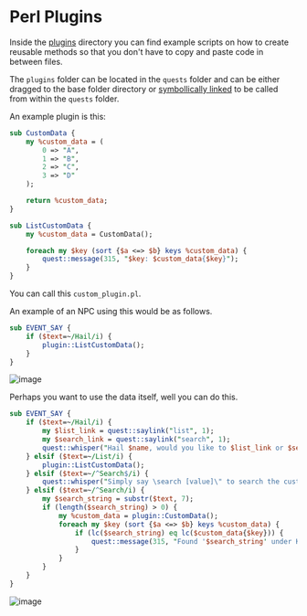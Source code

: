 # Perl Plugins

Inside the [plugins](https://github.com/ProjectEQ/projecteqquests/tree/master/plugins) directory you can find example scripts on how to create reusable methods so that you don't have to copy and paste code in between files.

The `plugins` folder can be located in the `quests` folder and can be either dragged to the base folder directory or [symbollically linked](https://learn.microsoft.com/en-us/windows-server/administration/windows-commands/mklink) to be called from within the `quests` folder.

An example plugin is this:
```pl
sub CustomData {
	my %custom_data = (
		0 => "A",
		1 => "B",
		2 => "C",
		3 => "D"
	);

	return %custom_data;
}

sub ListCustomData {
	my %custom_data = CustomData();

	foreach my $key (sort {$a <=> $b} keys %custom_data) {
		quest::message(315, "$key: $custom_data{$key}");
	}
}
```

You can call this `custom_plugin.pl`.

An example of an NPC using this would be as follows.
```pl
sub EVENT_SAY {
	if ($text=~/Hail/i) {
		plugin::ListCustomData();
	}
}
```

![image](https://user-images.githubusercontent.com/89047260/201449965-c38e95fd-e1e4-49dd-ab48-e4434af3a8d1.png)

Perhaps you want to use the data itself, well you can do this.
```pl
sub EVENT_SAY {
	if ($text=~/Hail/i) {
		my $list_link = quest::saylink("list", 1);
		my $search_link = quest::saylink("search", 1);
		quest::whisper("Hail $name, would you like to $list_link or $search_link the custom data?");
	} elsif ($text=~/List/i) {
		plugin::ListCustomData();
	} elsif ($text=~/^Search$/i) {
		quest::whisper("Simply say \search [value]\" to search the custom data.");
	} elsif ($text=~/^Search/i) {
		my $search_string = substr($text, 7);
		if (length($search_string) > 0) {
			my %custom_data = plugin::CustomData();
			foreach my $key (sort {$a <=> $b} keys %custom_data) {
				if (lc($search_string) eq lc($custom_data{$key})) {
					quest::message(315, "Found '$search_string' under Key '$key'!");
				}
			}
		}
	}
}
```

![image](https://user-images.githubusercontent.com/89047260/201450520-8adf5fb3-5cb8-4591-9e8f-41bf53f9c66e.png)
